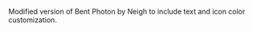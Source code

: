 <!--
SPDX-FileCopyrightText: reass <https://github.com/reassDev>
SPDX-License-Identifier: CC-BY-4.0
-->

Modified version of Bent Photon by Neigh to include text and icon color customization.
